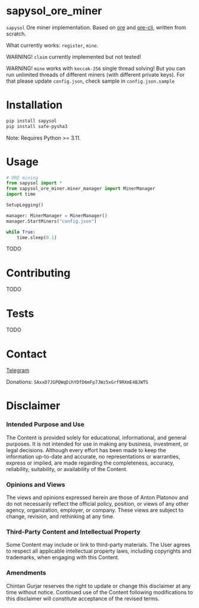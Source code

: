 # sapysol_ore_miner

`sapysol` Ore miner implementation. Based on [ore](https://github.com/HardhatChad/ore) and [ore-cli](https://github.com/HardhatChad/ore-cli), written from scratch.

What currently works: `register`, `mine`.

WARNING! `claim` currently implemented but not tested!

WARNING! `mine` works with `keccak-256` single thread solving! But you can run unlimited threads of different miners (with different private keys). For that please update `config.json`, check sample in `config.json.sample`

# Installation

```sh
pip install sapysol
pip install safe-pysha3
```

Note: Requires Python >= 3.11.

# Usage

```py
# ORE mining
from sapysol import *
from sapysol_ore_miner.miner_manager import MinerManager
import time

SetupLogging()

manager: MinerManager = MinerManager()
manager.StartMiners("config.json")

while True:
    time.sleep(0.1)
```

TODO

# Contributing

TODO

# Tests

TODO

# Contact

[Telegram](https://t.me/sapysol)

Donations: `SAxxD7JGPQWqDihYDfD6mFp7JWz5xGrf9RXmE4BJWTS`

# Disclaimer

### Intended Purpose and Use
The Content is provided solely for educational, informational, and general purposes. It is not intended for use in making any business, investment, or legal decisions. Although every effort has been made to keep the information up-to-date and accurate, no representations or warranties, express or implied, are made regarding the completeness, accuracy, reliability, suitability, or availability of the Content.

### Opinions and Views
The views and opinions expressed herein are those of Anton Platonov and do not necessarily reflect the official policy, position, or views of any other agency, organization, employer, or company. These views are subject to change, revision, and rethinking at any time.

### Third-Party Content and Intellectual Property
Some Content may include or link to third-party materials. The User agrees to respect all applicable intellectual property laws, including copyrights and trademarks, when engaging with this Content.

### Amendments
Chintan Gurjar reserves the right to update or change this disclaimer at any time without notice. Continued use of the Content following modifications to this disclaimer will constitute acceptance of the revised terms.